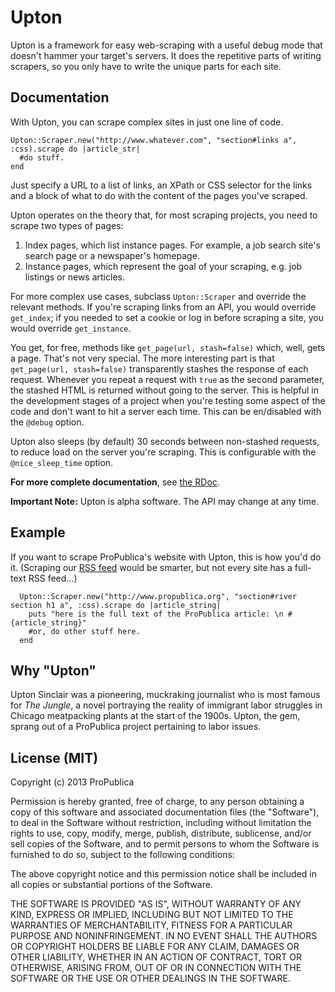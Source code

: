 Upton
==========
Upton is a framework for easy web-scraping with a useful debug mode that doesn't hammer your target's servers. It does the repetitive parts of writing scrapers, so you only have to write the unique parts for each site.

Documentation
----------------------

With Upton, you can scrape complex sites in just one line of code.

    Upton::Scraper.new("http://www.whatever.com", "section#links a", :css).scrape do |article_str|
      #do stuff.
    end

Just specify a URL to a list of links, an XPath or CSS selector for the links and a block of what to do with the content of the pages you've scraped.

Upton operates on the theory that, for most scraping projects, you need to scrape two types of pages:

1. Index pages, which list instance pages. For example, a job search site's search page or a newspaper's homepage.
2. Instance pages, which represent the goal of your scraping, e.g. job listings or news articles.

For more complex use cases, subclass `Upton::Scraper` and override the relevant methods. If you're scraping links from an API, you would override `get_index`; if you needed to set a cookie or log in before scraping a site, you would override `get_instance`.

You get, for free, methods like `get_page(url, stash=false)` which, well, gets a page. That's not very special. The more interesting part is that `get_page(url, stash=false)` transparently stashes the response of each request. Whenever you repeat a request with `true` as the second parameter, the stashed HTML is returned without going to the server. This is helpful in the development stages of a project when you're testing some aspect of the code and don't want to hit a server each time. This can be en/disabled with the `@debug` option.

Upton also sleeps (by default) 30 seconds between non-stashed requests, to reduce load on the server you're scraping. This is configurable with the `@nice_sleep_time` option.

**For more complete documentation**, see [the RDoc](http://propublica.github.io/upton).

**Important Note:** Upton is alpha software. The API may change at any time. 

Example
----------------------
If you want to scrape ProPublica's website with Upton, this is how you'd do it. (Scraping our [RSS feed](http://feeds.propublica.org/propublica/main) would be smarter, but not every site has a full-text RSS feed...)

      Upton::Scraper.new("http://www.propublica.org", "section#river section h1 a", :css).scrape do |article_string|
        puts "here is the full text of the ProPublica article: \n #{article_string}"
        #or, do other stuff here.
      end


Why "Upton"
----------------------
Upton Sinclair was a pioneering, muckraking journalist who is most famous for _The Jungle_, a novel portraying the reality of immigrant labor struggles in Chicago meatpacking plants at the start of the 1900s. Upton, the gem, sprang out of a ProPublica project pertaining to labor issues.

License (MIT)
------------------------

Copyright (c) 2013 ProPublica

Permission is hereby granted, free of charge, to any person obtaining a copy of this software and associated documentation files (the "Software"), to deal in the Software without restriction, including without limitation the rights to use, copy, modify, merge, publish, distribute, sublicense, and/or sell copies of the Software, and to permit persons to whom the Software is furnished to do so, subject to the following conditions:

The above copyright notice and this permission notice shall be included in all copies or substantial portions of the Software.

THE SOFTWARE IS PROVIDED "AS IS", WITHOUT WARRANTY OF ANY KIND, EXPRESS OR IMPLIED, INCLUDING BUT NOT LIMITED TO THE WARRANTIES OF MERCHANTABILITY, FITNESS FOR A PARTICULAR PURPOSE AND NONINFRINGEMENT. IN NO EVENT SHALL THE AUTHORS OR COPYRIGHT HOLDERS BE LIABLE FOR ANY CLAIM, DAMAGES OR OTHER LIABILITY, WHETHER IN AN ACTION OF CONTRACT, TORT OR OTHERWISE, ARISING FROM, OUT OF OR IN CONNECTION WITH THE SOFTWARE OR THE USE OR OTHER DEALINGS IN THE SOFTWARE.

